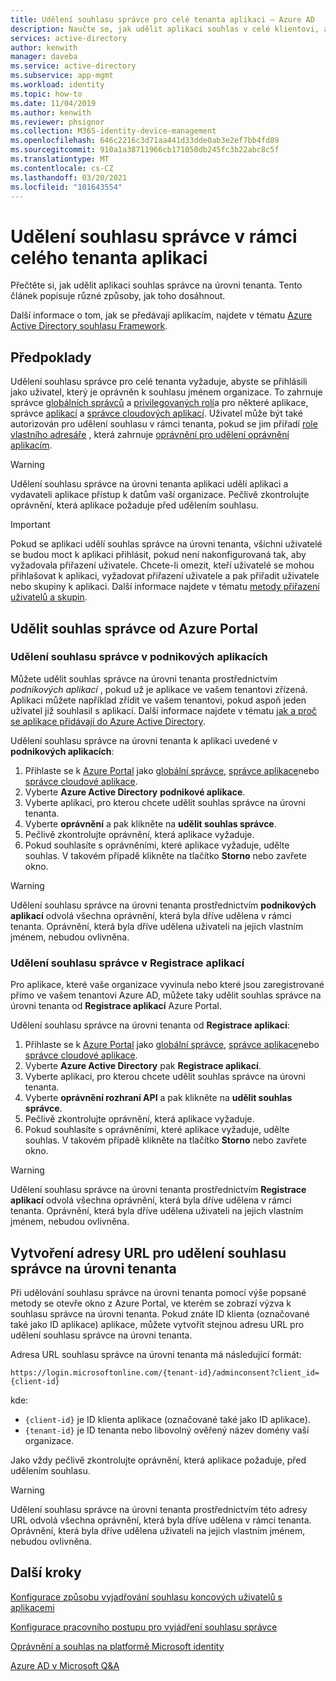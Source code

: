 ```yaml
---
title: Udělení souhlasu správce pro celé tenanta aplikaci – Azure AD
description: Naučte se, jak udělit aplikaci souhlas v celé klientovi, aby se koncovým uživatelům při přihlašování k aplikaci nezobrazovaly žádné výzvy k souhlasu.
services: active-directory
author: kenwith
manager: daveba
ms.service: active-directory
ms.subservice: app-mgmt
ms.workload: identity
ms.topic: how-to
ms.date: 11/04/2019
ms.author: kenwith
ms.reviewer: phsignor
ms.collection: M365-identity-device-management
ms.openlocfilehash: 646c2216c3d71aa441d33dde0ab3e2ef7bb4fd89
ms.sourcegitcommit: 910a1a38711966cb171050db245fc3b22abc8c5f
ms.translationtype: MT
ms.contentlocale: cs-CZ
ms.lasthandoff: 03/20/2021
ms.locfileid: "101643554"
---
```

# <a name="grant-tenant-wide-admin-consent-to-an-application"></a>Udělení souhlasu správce v rámci celého tenanta aplikaci

  Přečtěte si, jak udělit aplikaci souhlas správce na úrovni tenanta. Tento článek popisuje různé způsoby, jak toho dosáhnout.

Další informace o tom, jak se předávají aplikacím, najdete v tématu [Azure Active Directory souhlasu Framework](../develop/consent-framework.md).

## <a name="prerequisites"></a>Předpoklady

Udělení souhlasu správce pro celé tenanta vyžaduje, abyste se přihlásili jako uživatel, který je oprávněn k souhlasu jménem organizace. To zahrnuje správce [globálních správců](../roles/permissions-reference.md#global-administrator) a [privilegovaných rolí](../roles/permissions-reference.md#privileged-role-administrator)a pro některé aplikace, správce [aplikací](../roles/permissions-reference.md#application-administrator) a [správce cloudových aplikací](../roles/permissions-reference.md#cloud-application-administrator). Uživatel může být také autorizován pro udělení souhlasu v rámci tenanta, pokud se jim přiřadí [role vlastního adresáře](../roles/custom-create.md) , která zahrnuje [oprávnění pro udělení oprávnění aplikacím](../roles/custom-consent-permissions.md).

> [!WARNING]
> Udělení souhlasu správce na úrovni tenanta aplikaci udělí aplikaci a vydavateli aplikace přístup k datům vaší organizace. Pečlivě zkontrolujte oprávnění, která aplikace požaduje před udělením souhlasu.

> [!IMPORTANT]
> Pokud se aplikaci udělí souhlas správce na úrovni tenanta, všichni uživatelé se budou moct k aplikaci přihlásit, pokud není nakonfigurovaná tak, aby vyžadovala přiřazení uživatele. Chcete-li omezit, kteří uživatelé se mohou přihlašovat k aplikaci, vyžadovat přiřazení uživatele a pak přiřadit uživatele nebo skupiny k aplikaci. Další informace najdete v tématu [metody přiřazení uživatelů a skupin](./assign-user-or-group-access-portal.md).

## <a name="grant-admin-consent-from-the-azure-portal"></a>Udělit souhlas správce od Azure Portal

### <a name="grant-admin-consent-in-enterprise-apps"></a>Udělení souhlasu správce v podnikových aplikacích

Můžete udělit souhlas správce na úrovni tenanta prostřednictvím *podnikových aplikací* , pokud už je aplikace ve vašem tenantovi zřízená. Aplikaci můžete například zřídit ve vašem tenantovi, pokud aspoň jeden uživatel již souhlasil s aplikací. Další informace najdete v tématu [jak a proč se aplikace přidávají do Azure Active Directory](../develop/active-directory-how-applications-are-added.md).

Udělení souhlasu správce na úrovni tenanta k aplikaci uvedené v **podnikových aplikacích**:

1. Přihlaste se k [Azure Portal](https://portal.azure.com) jako [globální správce](../roles/permissions-reference.md#global-administrator), [správce aplikace](../roles/permissions-reference.md#application-administrator)nebo [správce cloudové aplikace](../roles/permissions-reference.md#cloud-application-administrator).
2. Vyberte **Azure Active Directory** **podnikové aplikace**.
3. Vyberte aplikaci, pro kterou chcete udělit souhlas správce na úrovni tenanta.
4. Vyberte **oprávnění** a pak klikněte na **udělit souhlas správce**.
5. Pečlivě zkontrolujte oprávnění, která aplikace vyžaduje.
6. Pokud souhlasíte s oprávněními, které aplikace vyžaduje, udělte souhlas. V takovém případě klikněte na tlačítko **Storno** nebo zavřete okno.

> [!WARNING]
> Udělení souhlasu správce na úrovni tenanta prostřednictvím **podnikových aplikací** odvolá všechna oprávnění, která byla dříve udělena v rámci tenanta. Oprávnění, která byla dříve udělena uživateli na jejich vlastním jménem, nebudou ovlivněna. 

### <a name="grant-admin-consent-in-app-registrations"></a>Udělení souhlasu správce v Registrace aplikací

Pro aplikace, které vaše organizace vyvinula nebo které jsou zaregistrované přímo ve vašem tenantovi Azure AD, můžete taky udělit souhlas správce na úrovni tenanta od **Registrace aplikací** Azure Portal.

Udělení souhlasu správce na úrovni tenanta od **Registrace aplikací**:

1. Přihlaste se k [Azure Portal](https://portal.azure.com) jako [globální správce](../roles/permissions-reference.md#global-administrator), [správce aplikace](../roles/permissions-reference.md#application-administrator)nebo [správce cloudové aplikace](../roles/permissions-reference.md#cloud-application-administrator).
2. Vyberte **Azure Active Directory** pak **Registrace aplikací**.
3. Vyberte aplikaci, pro kterou chcete udělit souhlas správce na úrovni tenanta.
4. Vyberte **oprávnění rozhraní API** a pak klikněte na **udělit souhlas správce**.
5. Pečlivě zkontrolujte oprávnění, která aplikace vyžaduje.
6. Pokud souhlasíte s oprávněními, které aplikace vyžaduje, udělte souhlas. V takovém případě klikněte na tlačítko **Storno** nebo zavřete okno.

> [!WARNING]
> Udělení souhlasu správce na úrovni tenanta prostřednictvím **Registrace aplikací** odvolá všechna oprávnění, která byla dříve udělena v rámci tenanta. Oprávnění, která byla dříve udělena uživateli na jejich vlastním jménem, nebudou ovlivněna. 

## <a name="construct-the-url-for-granting-tenant-wide-admin-consent"></a>Vytvoření adresy URL pro udělení souhlasu správce na úrovni tenanta

Při udělování souhlasu správce na úrovni tenanta pomocí výše popsané metody se otevře okno z Azure Portal, ve kterém se zobrazí výzva k souhlasu správce na úrovni tenanta. Pokud znáte ID klienta (označované také jako ID aplikace) aplikace, můžete vytvořit stejnou adresu URL pro udělení souhlasu správce na úrovni tenanta.

Adresa URL souhlasu správce na úrovni tenanta má následující formát:

```http
https://login.microsoftonline.com/{tenant-id}/adminconsent?client_id={client-id}
```

kde:

* `{client-id}` je ID klienta aplikace (označované také jako ID aplikace).
* `{tenant-id}` je ID tenanta nebo libovolný ověřený název domény vaší organizace.

Jako vždy pečlivě zkontrolujte oprávnění, která aplikace požaduje, před udělením souhlasu.

> [!WARNING]
> Udělení souhlasu správce na úrovni tenanta prostřednictvím této adresy URL odvolá všechna oprávnění, která byla dříve udělena v rámci tenanta. Oprávnění, která byla dříve udělena uživateli na jejich vlastním jménem, nebudou ovlivněna. 

## <a name="next-steps"></a>Další kroky

[Konfigurace způsobu vyjadřování souhlasu koncových uživatelů s aplikacemi](configure-user-consent.md)

[Konfigurace pracovního postupu pro vyjádření souhlasu správce](configure-admin-consent-workflow.md)

[Oprávnění a souhlas na platformě Microsoft identity](../develop/v2-permissions-and-consent.md)

[Azure AD v Microsoft Q&A](/answers/topics/azure-active-directory.html)
